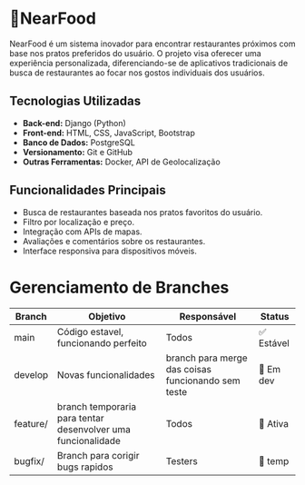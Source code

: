 # 🍕NearFood

NearFood é um sistema inovador para encontrar restaurantes próximos com base nos pratos preferidos do usuário. O projeto visa oferecer uma experiência personalizada, diferenciando-se de aplicativos tradicionais de busca de restaurantes ao focar nos gostos individuais dos usuários.

## Tecnologias Utilizadas
- **Back-end:** Django (Python)
- **Front-end:** HTML, CSS, JavaScript, Bootstrap
- **Banco de Dados:** PostgreSQL
- **Versionamento:** Git e GitHub
- **Outras Ferramentas:** Docker, API de Geolocalização

## Funcionalidades Principais
- Busca de restaurantes baseada nos pratos favoritos do usuário.
- Filtro por localização e preço.
- Integração com APIs de mapas.
- Avaliações e comentários sobre os restaurantes.
- Interface responsiva para dispositivos móveis.

# Gerenciamento de Branches

| Branch               | Objetivo                     | Responsável   | Status     |
|---------------------|------------------------------|---------------|------------|
| main                | Código estavel, funcionando perfeito          | Todos         | ✅ Estável |
| develop             | Novas funcionalidades        | branch para merge das coisas funcionando sem teste     | 🚧 Em dev  |
| feature/<alguma funcionalidade>  | branch temporaria para tentar desenvolver uma funcionalidade                | Todos     | 🚧 Ativa   |
| bugfix/<algum bug>  | Branch para corigir bugs rapidos       | Testers     | 📜 temp |

